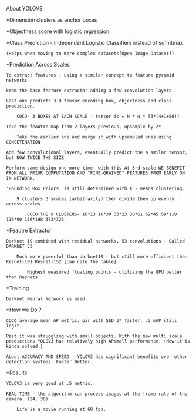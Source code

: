 About YOLOV3

*Dimension clusters as anchor boxes

*Objectness score  with logistic regression

*Class Prediction - Independent Logistic Classifiers instead of sofmtmax 

	(Helps when moving to more complex datasets[Open Image Dataset])

*Prediction Across Scales

	To extract features - using a similar concept to feature pyramid networks

	From the base feature extractor adding a few convolution layers.

	Last one predicts 3-D tensor encoding box, objectness and class prediction.

		COCO- 3 BOXES AT EACH SCALE - tensor is = N * N * [3*(4+1+80)]

	Take the feautre map from 2 layers previous, upsample by 2*

		Take the earlier one and merge it with upsampled ones using CONCETENATION

	Add few convolutional layers, eventually predict the a smilar tensor, but NOW TWICE THE SIZE

	Perform same design one more time, with this At 3rd scale WE BENEFIT FROM ALL PRIOR COMPUTATION AND "FINE-GRAINED" FEATURES FROM EARLY ON IN NETWORK.

	'Bounding Box Priors' is still determined with k - means clustering.

		9 clusters 3 scales (arbitrarily) then divide them up evenly across scales.

			COCO THE 9 CLUSTERS- 10*13 16*30 33*23 30*61 62*45 59*119 116*90 156*198 373*326

*Feautre Extractor

	Darknet 19 combined with residual networks. 53 convolutions - Called DARKNET 53

		Much more powerful than darknet19 - but still more efficient than Resnet-101 Resnet-152 [can cite the table]

			Highest measured floating points - utilizing the GPU better than Resnets.

*Training 

	Darknet Neural Network is used.

*How we Do ?

	COCO average mean AP metric. par with SSD 3* faster. .5 mAP still legit. 

	Past it was struggling with small objects. With the new multi scale predictions YOLOV3 has relatively high APsmall performance. (Now it is kinda solved.)

	About ACCURACY AND SPEED - YOLOV3 has significant benefits over other detection systems. Faster Better.
	
*Results

	YOLOV3 is very good at .5 metric.

	REAL TIME - the algorithm can process images at the frame rate of the camera. (24, 30) 

		Life is a movie running at 60 fps.
	